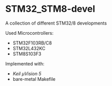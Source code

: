 # STM32_STM8-devel
A collection of different STM32/8 developments

Used Microcontrollers:

* STM32F103RB/C8
* STM32L432KC
* STM8S103F3

Implemented with:
* *Keil µVision 5*
* bare-metal Makefile
